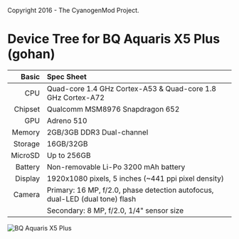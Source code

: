 Copyright 2016 - The CyanogenMod Project.

Device Tree for BQ Aquaris X5 Plus (gohan)
===========================================

Basic   | Spec Sheet
-------:|:-------------------------
CPU     | Quad-core 1.4 GHz Cortex-A53 & Quad-core 1.8 GHz Cortex-A72
Chipset | Qualcomm MSM8976 Snapdragon 652
GPU     | Adreno 510
Memory  | 2GB/3GB DDR3 Dual-channel
Storage | 16GB/32GB
MicroSD | Up to 256GB
Battery | Non-removable Li-Po 3200 mAh battery
Display | 1920x1080 pixels, 5 inches (~441 ppi pixel density)
Camera  | Primary: 16 MP, f/2.0, phase detection autofocus, dual-LED (dual tone) flash
	| Secondary: 8 MP, f/2.0, 1/4" sensor size

![BQ Aquaris X5 Plus](http://cdn2.gsmarena.com/vv/pics/bq/bq-aquaris-x5-plus-1.jpg "BQ Aquaris X5 Plus")
